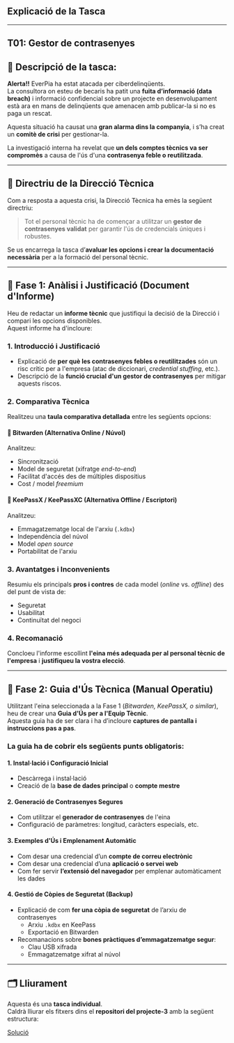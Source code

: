 ## Explicació de la Tasca

---

## T01: Gestor de contrasenyes

## 🔔 Descripció de la tasca:

**Alerta!!** EverPia ha estat atacada per ciberdelinqüents.  
La consultora on esteu de becaris ha patit una **fuita d’informació (data breach)** i informació confidencial sobre un projecte en desenvolupament està ara en mans de delinqüents que amenacen amb publicar-la si no es paga un rescat.

Aquesta situació ha causat una **gran alarma dins la companyia**, i s’ha creat un **comitè de crisi** per gestionar-la.

La investigació interna ha revelat que **un dels comptes tècnics va ser compromès** a causa de l'ús d'una **contrasenya feble o reutilitzada**.

---

## 🧭 Directriu de la Direcció Tècnica

Com a resposta a aquesta crisi, la Direcció Tècnica ha emès la següent directriu:

> Tot el personal tècnic ha de començar a utilitzar un **gestor de contrasenyes validat** per garantir l'ús de credencials úniques i robustes.

Se us encarrega la tasca d’**avaluar les opcions i crear la documentació necessària** per a la formació del personal tècnic.

---

## 📘 Fase 1: Anàlisi i Justificació (Document d'Informe)

Heu de redactar un **informe tècnic** que justifiqui la decisió de la Direcció i compari les opcions disponibles.  
Aquest informe ha d'incloure:

### 1. Introducció i Justificació
- Explicació de **per què les contrasenyes febles o reutilitzades** són un risc crític per a l'empresa (atac de diccionari, *credential stuffing*, etc.).
- Descripció de la **funció crucial d'un gestor de contrasenyes** per mitigar aquests riscos.

### 2. Comparativa Tècnica
Realitzeu una **taula comparativa detallada** entre les següents opcions:

#### 🔹 Bitwarden (Alternativa Online / Núvol)
Analitzeu:
- Sincronització  
- Model de seguretat (xifratge *end-to-end*)  
- Facilitat d'accés des de múltiples dispositius  
- Cost / model *freemium*

#### 🔹 KeePassX / KeePassXC (Alternativa Offline / Escriptori)
Analitzeu:
- Emmagatzematge local de l'arxiu (`.kdbx`)  
- Independència del núvol  
- Model *open source*  
- Portabilitat de l'arxiu

### 3. Avantatges i Inconvenients
Resumiu els principals **pros i contres** de cada model (*online* vs. *offline*) des del punt de vista de:
- Seguretat  
- Usabilitat  
- Continuïtat del negoci

### 4. Recomanació
Concloeu l'informe escollint **l'eina més adequada per al personal tècnic de l'empresa** i **justifiqueu la vostra elecció**.

---

## 🧰 Fase 2: Guia d'Ús Tècnica (Manual Operatiu)

Utilitzant l'eina seleccionada a la Fase 1 (*Bitwarden, KeePassX, o similar*), heu de crear una **Guia d'Ús per a l'Equip Tècnic**.  
Aquesta guia ha de ser clara i ha d’incloure **captures de pantalla i instruccions pas a pas**.

### La guia ha de cobrir els següents punts obligatoris:

#### 1. Instal·lació i Configuració Inicial
- Descàrrega i instal·lació
- Creació de la **base de dades principal** o **compte mestre**

#### 2. Generació de Contrasenyes Segures
- Com utilitzar el **generador de contrasenyes** de l'eina  
- Configuració de paràmetres: longitud, caràcters especials, etc.

#### 3. Exemples d'Ús i Emplenament Automàtic
- Com desar una credencial d’un **compte de correu electrònic**
- Com desar una credencial d’una **aplicació o servei web**
- Com fer servir **l’extensió del navegador** per emplenar automàticament les dades

#### 4. Gestió de Còpies de Seguretat (Backup)
- Explicació de com **fer una còpia de seguretat** de l’arxiu de contrasenyes  
  - Arxiu `.kdbx` en KeePass  
  - Exportació en Bitwarden
- Recomanacions sobre **bones pràctiques d’emmagatzematge segur**:
  - Clau USB xifrada  
  - Emmagatzematge xifrat al núvol

---

## 🗂️ Lliurament

Aquesta és una **tasca individual**.  
Caldrà lliurar els fitxers dins el **repositori del projecte-3** amb la següent estructura:

[Solució](Tasca01/solució.md)
